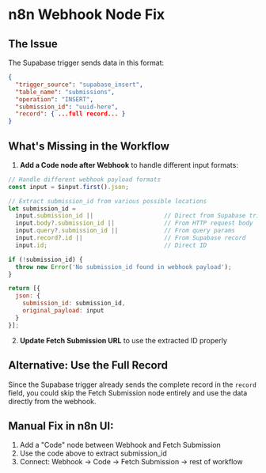 # n8n Webhook Node Fix

## The Issue
The Supabase trigger sends data in this format:
```json
{
  "trigger_source": "supabase_insert",
  "table_name": "submissions",
  "operation": "INSERT",
  "submission_id": "uuid-here",
  "record": { ...full record... }
}
```

## What's Missing in the Workflow

1. **Add a Code node after Webhook** to handle different input formats:

```javascript
// Handle different webhook payload formats
const input = $input.first().json;

// Extract submission_id from various possible locations
let submission_id = 
  input.submission_id ||                    // Direct from Supabase trigger
  input.body?.submission_id ||              // From HTTP request body
  input.query?.submission_id ||             // From query params
  input.record?.id ||                       // From Supabase record
  input.id;                                 // Direct ID

if (!submission_id) {
  throw new Error('No submission_id found in webhook payload');
}

return [{
  json: {
    submission_id: submission_id,
    original_payload: input
  }
}];
```

2. **Update Fetch Submission URL** to use the extracted ID properly

## Alternative: Use the Full Record
Since the Supabase trigger already sends the complete record in the `record` field, you could skip the Fetch Submission node entirely and use the data directly from the webhook.

## Manual Fix in n8n UI:
1. Add a "Code" node between Webhook and Fetch Submission
2. Use the code above to extract submission_id
3. Connect: Webhook → Code → Fetch Submission → rest of workflow